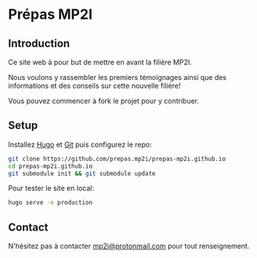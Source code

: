 # Prépas MP2I

## Introduction

Ce site web à pour but de mettre en avant la filière MP2I.

Nous voulons y rassembler les premiers témoignages ainsi que des informations et des conseils sur cette nouvelle filière!

Vous pouvez commencer à fork le projet pour y contribuer.

## Setup

Installez [Hugo](https://gohugo.io/getting-started/installing/) et [Git](https://git-scm.com/book/fr/v2/D%C3%A9marrage-rapide-Installation-de-Git) puis configurez le repo:

```sh
git clone https://github.com/prepas.mp2i/prepas-mp2i.github.io
cd prepas-mp2i.github.io
git submodule init && git submodule update
```

Pour tester le site en local:

```sh
hugo serve -e production
```

## Contact

N'hésitez pas à contacter [mp2i@protonmail.com](mailto:mp2i@protonmail.com) pour tout renseignement.
